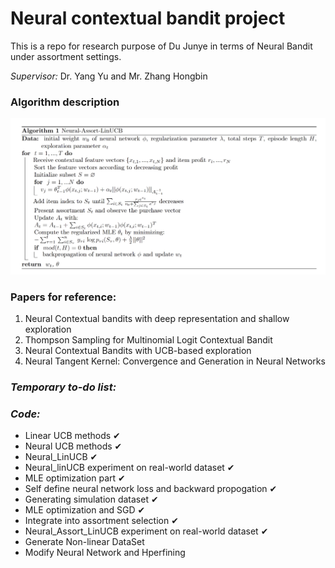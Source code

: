 # Neural contextual bandit project  
This is a repo for research purpose of Du Junye in terms of Neural Bandit under assortment settings.  
  
*Supervisor:* Dr. Yang Yu and Mr. Zhang Hongbin

### Algorithm description
![Alt text](readme_fig/3fig.png)
### Papers for reference:
1. Neural Contextual bandits with deep representation and shallow exploration
2. Thompson Sampling for Multinomial Logit Contextual Bandit
3. Neural Contextual Bandits with UCB-based exploration 
4. Neural Tangent Kernel: Convergence and Generation in Neural Networks


### *Temporary to-do list:*   
### *Code:*   
- Linear UCB methods     &#10004;
-  Neural UCB methods   &#10004;
-  Neural_LinUCB   &#10004;
-  Neural_linUCB experiment on real-world dataset  &#10004;
-  MLE optimization part   &#10004;
-  Self define neural network loss and backward propogation &#10004;
-  Generating simulation dataset    &#10004;
-  MLE optimization and SGD  &#10004;
-  Integrate into assortment selection  &#10004;
-  Neural_Assort_LinUCB experiment on real-world dataset  &#10004;
-  Generate Non-linear DataSet
-  Modify Neural Network and Hperfining
